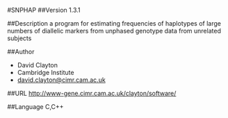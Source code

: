 #SNPHAP
##Version
1.3.1

##Description
a program for estimating frequencies of haplotypes of large numbers of diallelic markers from unphased genotype data from unrelated subjects

##Author
* David Clayton
* Cambridge Institute
* david.clayton@cimr.cam.ac.uk

##URL
http://www-gene.cimr.cam.ac.uk/clayton/software/

##Language
C,C++


